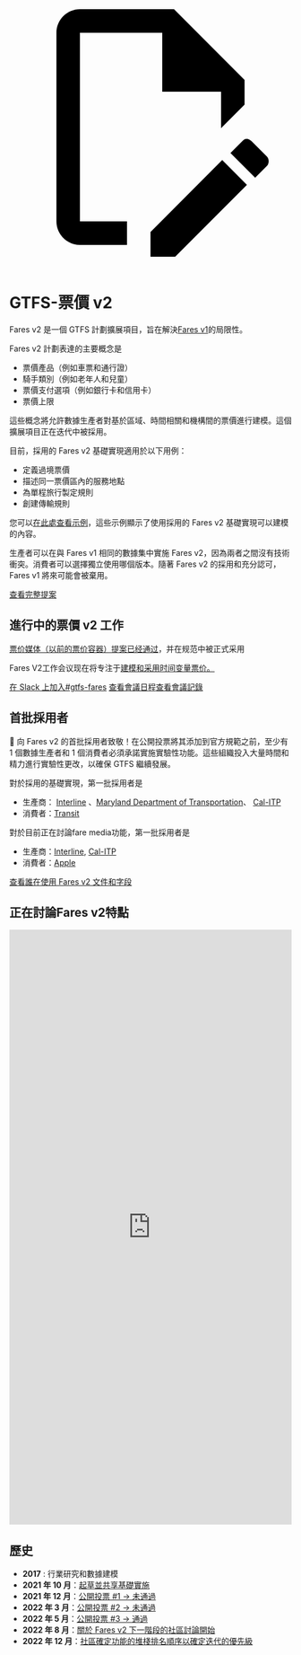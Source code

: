 <svg class="pencil" xmlns="http://www.w3.org/2000/svg" viewBox="0 0 24 24"><path d="M10 20H6V4h7v5h5v3.1l2-2V8l-6-6H6c-1.1 0-2 .9-2 2v16c0 1.1.9 2 2 2h4v-2m10.2-7c.1 0 .3.1.4.2l1.3 1.3c.2.2.2.6 0 .8l-1 1-2.1-2.1 1-1c.1-.1.2-.2.4-.2m0 3.9L14.1 23H12v-2.1l6.1-6.1 2.1 2.1Z"></path></svg>

# GTFS-票價 v2

Fares v2 是一個 GTFS 計劃擴展項目，旨在解決[Fares v1](/schedule/examples/fares-v1)的局限性。

Fares v2 計劃表達的主要概念是

- 票價產品（例如車票和通行證）
- 騎手類別（例如老年人和兒童）
- 票價支付選項（例如銀行卡和信用卡）
- 票價上限

這些概念將允許數據生產者對基於區域、時間相關和機構間的票價進行建模。這個擴展項目正在迭代中被採用。

目前，採用的 Fares v2 基礎實現適用於以下用例：

- 定義過境票價
- 描述同一票價區內的服務地點
- 為單程旅行製定規則
- 創建傳輸規則

您可以[在此處查看示例](/schedule/examples/fares-v2)，這些示例顯示了使用採用的 Fares v2 基礎實現可以建模的內容。

生產者可以在與 Fares v1 相同的數據集中實施 Fares v2，因為兩者之間沒有技術衝突。消費者可以選擇獨立使用哪個版本。隨著 Fares v2 的採用和充分認可，Fares v1 將來可能會被棄用。

<a class="button no-icon" target="_blank" href="https://share.mobilitydata.org/gtfs-fares-v2">查看完整提案</a>

## 進行中的票價 v2 工作

[票价媒体（以前的票价容器）提案已经通过](https://github.com/google/transit/pull/355#issuecomment-1468326858)，并在规范中被正式采用

Fares V2工作会议现在将专注于[建模和采用时间变量票价。](https://github.com/google/transit/pull/357)

<a class="button no-icon" target="_blank" href="https://share.mobilitydata.org/slack">在 Slack 上加入#gtfs-fares</a> <a class="button no-icon" target="_blank" href="https://www.eventbrite.ca/e/specifications-discussions-gtfs-fares-v2-monthly-meetings-tickets-522966225057">查看會議日程</a><a class="button no-icon" target="_blank" href="https://docs.google.com/document/d/1d3g5bMXupdElCKrdv6rhFNN11mrQgEk-ibA7wdqVLTU/edit">查看會議記錄</a>

## 首批採用者

🎉 向 Fares v2 的首批採用者致敬！在公開投票將其添加到官方規範之前，至少有 1 個數據生產者和 1 個消費者必須承諾實施實驗性功能。這些組織投入大量時間和精力進行實驗性更改，以確保 GTFS 繼續發展。

對於採用的基礎實現，第一批採用者是

- 生產商： [Interline](https://www.interline.io/) 、[Maryland Department of Transportation](https://www.mta.maryland.gov/developer-resources)、 [Cal-ITP](https://dot.ca.gov/cal-itp/cal-itp-gtfs)
- 消費者：[Transit](https://transitapp.com/)

對於目前正在討論fare media功能，第一批採用者是

- 生產商：[Interline](https://www.interline.io/), [Cal-ITP](https://dot.ca.gov/cal-itp/cal-itp-gtfs)
- 消費者：[Apple](https://www.apple.com/)

<a class="button no-icon" target="_blank" href="https://docs.google.com/spreadsheets/d/1jpKjz6MbCD2XPhmIP11EDi-P2jMh7x2k-oHS-pLf2vI/edit?usp=sharing">查看誰在使用 Fares v2 文件和字段</a>

## 正在討論Fares v2特點

<iframe src="https://portal.productboard.com/rhk8dbtic1iqakfznucry448" frameborder="0" width="100%", style="min-height:1060px"></iframe>

## 歷史

- **2017** : 行業研究和數據建模
- **2021 年 10 月**：[起草並共享基礎實施](https://github.com/google/transit/pull/286#issue-1026848880)
- **2021 年 12 月**：[公開投票 #1 → 未通過](https://github.com/google/transit/pull/286#issuecomment-990258396)
- **2022 年 3 月**：[公開投票 #2 → 未通過](https://github.com/google/transit/pull/286#issuecomment-1080716109)
- **2022 年 5 月**：[公開投票 #3 → 通過](https://github.com/google/transit/pull/286#issuecomment-1121392932)
- **2022 年 8 月**：[關於 Fares v2 下一階段的社區討論開始](https://github.com/google/transit/issues/341)
- **2022 年 12 月**：[社區確定功能的堆棧排名順序以確定迭代的優先級](https://github.com/google/transit/issues/341#issuecomment-1339947915)
